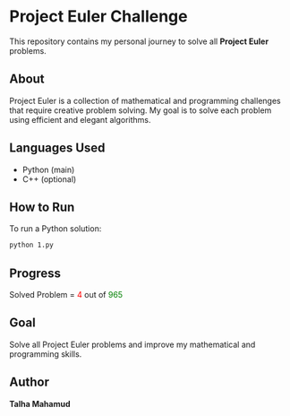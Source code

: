 # Project Euler Challenge

This repository contains my personal journey to solve all **Project Euler** problems.

## About
Project Euler is a collection of mathematical and programming challenges that require creative problem solving. My goal is to solve each problem using efficient and elegant algorithms.

## Languages Used
- Python (main)
- C++ (optional)

## How to Run
To run a Python solution:
```bash
python 1.py
```

## Progress
Solved Problem = <span style="color: red;">4</span> out of <span style="color: green;">965</span>

## Goal
Solve all Project Euler problems and improve my mathematical and programming skills.

## Author
**Talha Mahamud**

